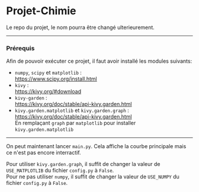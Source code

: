 # Projet-Chimie
Le repo du projet, le nom pourra être changé ulterieurement.

------
### Prérequis
Afin de pouvoir exécuter ce projet, il faut avoir installé les modules suivants:  
- `numpy`, `scipy` et `matplotlib` :  
    https://www.scipy.org/install.html
- `kivy` :  
    https://kivy.org/#download
- `kivy-garden` :  
    https://kivy.org/doc/stable/api-kivy.garden.html
- `kivy.garden.matplotlib` et `kivy.garden.graph` :  
    https://kivy.org/doc/stable/api-kivy.garden.html  
    En remplaçant `graph` par `matplotlib` pour installer `kivy.garden.matplotlib`  

------

On peut maintenant lancer `main.py`. Cela affiche la courbe principale mais ce n'est pas encore interractif.  

Pour utiliser `kivy.garden.graph`, il suffit de changer la valeur de `USE_MATPLOTLIB` du fichier `config.py` à `False`.  
Pour ne pas utiliser `numpy`, il suffit de changer la valeur de `USE_NUMPY` du fichier `config.py` à `False`.  
      
